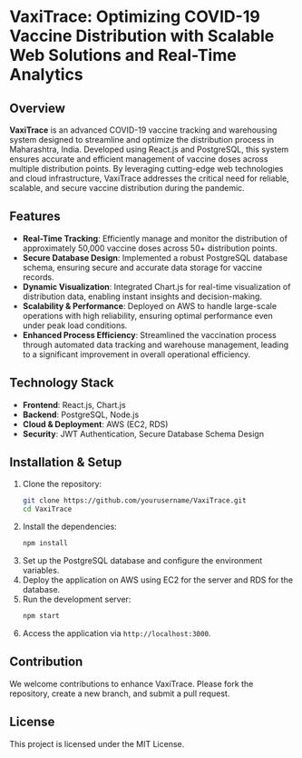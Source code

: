 # VaxiTrace: Optimizing COVID-19 Vaccine Distribution with Scalable Web Solutions and Real-Time Analytics

## Overview
**VaxiTrace** is an advanced COVID-19 vaccine tracking and warehousing system designed to streamline and optimize the distribution process in Maharashtra, India. Developed using React.js and PostgreSQL, this system ensures accurate and efficient management of vaccine doses across multiple distribution points. By leveraging cutting-edge web technologies and cloud infrastructure, VaxiTrace addresses the critical need for reliable, scalable, and secure vaccine distribution during the pandemic.

## Features
- **Real-Time Tracking**: Efficiently manage and monitor the distribution of approximately 50,000 vaccine doses across 50+ distribution points.
- **Secure Database Design**: Implemented a robust PostgreSQL database schema, ensuring secure and accurate data storage for vaccine records.
- **Dynamic Visualization**: Integrated Chart.js for real-time visualization of distribution data, enabling instant insights and decision-making.
- **Scalability & Performance**: Deployed on AWS to handle large-scale operations with high reliability, ensuring optimal performance even under peak load conditions.
- **Enhanced Process Efficiency**: Streamlined the vaccination process through automated data tracking and warehouse management, leading to a significant improvement in overall operational efficiency.

## Technology Stack
- **Frontend**: React.js, Chart.js
- **Backend**: PostgreSQL, Node.js
- **Cloud & Deployment**: AWS (EC2, RDS)
- **Security**: JWT Authentication, Secure Database Schema Design

## Installation & Setup
1. Clone the repository:
   ```bash
   git clone https://github.com/yourusername/VaxiTrace.git
   cd VaxiTrace
   ```
2. Install the dependencies:
   ```bash
   npm install
   ```
3. Set up the PostgreSQL database and configure the environment variables.
4. Deploy the application on AWS using EC2 for the server and RDS for the database.
5. Run the development server:
   ```bash
   npm start
   ```
6. Access the application via `http://localhost:3000`.

## Contribution
We welcome contributions to enhance VaxiTrace. Please fork the repository, create a new branch, and submit a pull request.

## License
This project is licensed under the MIT License.

